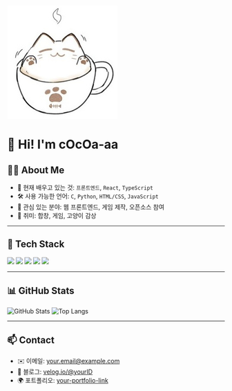 ![cat coffee](./Cat_Latte.jpg)
# 👋 Hi! I'm cOcOa-aa

## 🧑‍💻 About Me
- 🌱 현재 배우고 있는 것: `프론트엔드`, `React`, `TypeScript`
- 🛠 사용 가능한 언어: `C`, `Python`, `HTML/CSS`, `JavaScript`
- 🧠 관심 있는 분야: 웹 프론트엔드, 게임 제작, 오픈소스 참여
- 🎵 취미: 합창, 게임, 고양이 감상

---

## 🔧 Tech Stack
<img src="https://img.shields.io/badge/C-A8B9CC?style=flat&logo=c&logoColor=white"/>
<img src="https://img.shields.io/badge/Python-3776AB?style=flat&logo=python&logoColor=white"/>
<img src="https://img.shields.io/badge/HTML-E34F26?style=flat&logo=html5&logoColor=white"/>
<img src="https://img.shields.io/badge/CSS-1572B6?style=flat&logo=css3&logoColor=white"/>
<img src="https://img.shields.io/badge/JavaScript-F7DF1E?style=flat&logo=javascript&logoColor=black"/>

---

## 📊 GitHub Stats
![GitHub Stats](https://github-readme-stats.vercel.app/api?username=your-username&show_icons=true&theme=tokyonight)
![Top Langs](https://github-readme-stats.vercel.app/api/top-langs/?username=your-username&layout=compact&theme=tokyonight)

---

## 📫 Contact
- ✉️ 이메일: your.email@example.com
- 📝 블로그: [velog.io/@yourID](https://velog.io/@yourID)
- 🌍 포트폴리오: [your-portfolio-link](https://example.com)


<!--
**cOcOa-aa/cOcOa-aa** is a ✨ _special_ ✨ repository because its `README.md` (this file) appears on your GitHub profile.

Here are some ideas to get you started:

- 🔭 I’m currently working on ...
- 🌱 I’m currently learning ...
- 👯 I’m looking to collaborate on ...
- 🤔 I’m looking for help with ...
- 💬 Ask me about ...
- 📫 How to reach me: ...
- 😄 Pronouns: ...
- ⚡ Fun fact: ...
-->
